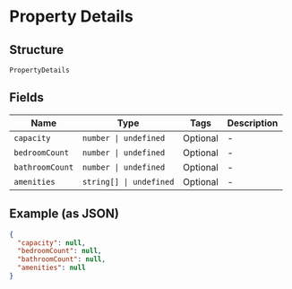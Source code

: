 
# Property Details

## Structure

`PropertyDetails`

## Fields

| Name | Type | Tags | Description |
|  --- | --- | --- | --- |
| `capacity` | `number \| undefined` | Optional | - |
| `bedroomCount` | `number \| undefined` | Optional | - |
| `bathroomCount` | `number \| undefined` | Optional | - |
| `amenities` | `string[] \| undefined` | Optional | - |

## Example (as JSON)

```json
{
  "capacity": null,
  "bedroomCount": null,
  "bathroomCount": null,
  "amenities": null
}
```

